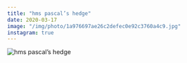 ```yaml
---
title: "hms pascal’s hedge"
date: 2020-03-17
image: "/img/photo/1a976697ae26c2defec0e92c3760a4c9.jpg"
instagram: true
---
```


![hms pascal’s hedge](/img/photo/1a976697ae26c2defec0e92c3760a4c9.jpg)
